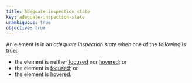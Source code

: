 ```yaml
---
title: Adequate inspection state
key: adequate-inspection-state
unambiguous: true
objective: true
---
```


An element is in an _adequate inspection state_ when one of the following is true:

- the element is neither [focused][] nor [hovered][]; or
- the element is [focused][]; or
- the element is [hovered][].

[focused]: #focused 'Definition of focused'
[hovered]: #hovered 'Definition of hovered'
